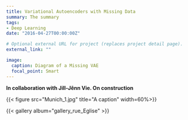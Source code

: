 ```yaml
---
title: Variational Autoencoders with Missing Data
summary: The summary
tags:
- Deep Learning
date: "2016-04-27T00:00:00Z"

# Optional external URL for project (replaces project detail page).
external_link: ""

image:
  caption: Diagram of a Missing VAE
  focal_point: Smart
---
```


<b> In collaboration with Jill-Jênn Vie. On construction </b>

{{< figure src="Munich_1.jpg" title="A caption" width=60%>}}

{{< gallery album="gallery_rue_Eglise" >}}
